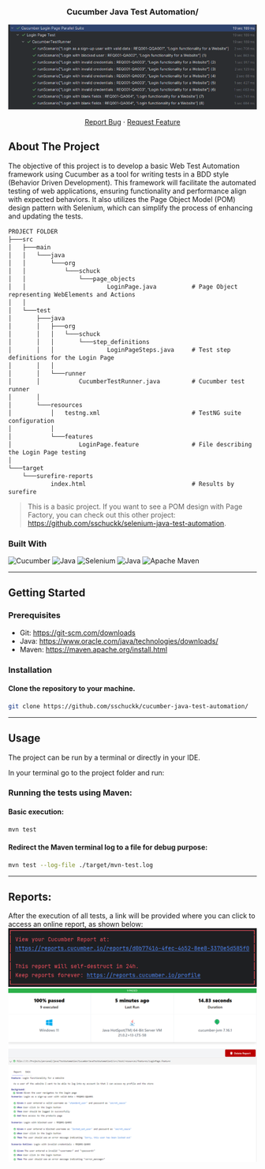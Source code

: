 <!-- PROJECT LOGO -->
<div align="center">
  <h3 align="center">Cucumber Java Test Automation/</h3>
  <img src="images/cucumberTestResult.png" alt="cucumber-java-test-automation/">
  <p>
    <a href="https://github.com/sschuckk/cucumber-java-test-automation//issues">Report Bug</a>
    ·
    <a href="https://github.com/sschuckk/cucumber-java-test-automation/">Request Feature</a>
  </p>
</div>

<!-- ABOUT THE PROJECT -->
## About The Project

The objective of this project is to develop a basic Web Test Automation framework using Cucumber as a tool for writing tests in a BDD style (Behavior Driven Development).
This framework will facilitate the automated testing of web applications, ensuring functionality and performance align with expected behaviors.
It also utilizes the Page Object Model (POM) design pattern with Selenium, which can simplify the process of enhancing and updating the tests.


```
PROJECT FOLDER
├───src
│   ├───main
│   │   └───java
│   │       └───org
│   │           └───schuck
│   │               └───page_objects
│   │                       LoginPage.java          # Page Object representing WebElements and Actions
│   │
│   └───test
│       ├───java
│       │   ├───org
│       │   │   └───schuck
│       │   │       └───step_definitions
│       │   │               LoginPageSteps.java     # Test step definitions for the Login Page
│       │   │
│       │   └───runner
│       │           CucumberTestRunner.java         # Cucumber test runner
│       │
│       └───resources
│           │   testng.xml                          # TestNG suite configuration
│           │
│           └───features
│                   LoginPage.feature               # File describing the Login Page testing
│
└───target
    └───surefire-reports
            index.html                              # Results by surefire
```


>This is a basic project. If you want to see a POM design with Page Factory, you can check out this other project: https://github.com/sschuckk/selenium-java-test-automation.


### Built With
![Cucumber](https://img.shields.io/badge/Cucumber-43B02A?style=for-the-badge&logo=cucumber&logoColor=white)
![Java](https://img.shields.io/badge/Java_21-ED8B00?style=for-the-badge&logo=openjdk&logoColor=white)
![Selenium](https://img.shields.io/badge/-selenium_4-%43B02A?style=for-the-badge&logo=selenium&logoColor=white)
![Java](https://img.shields.io/badge/TestNG-%23734F96.svg?style=for-the-badge&logo=openjdk&logoColor=white)
![Apache Maven](https://img.shields.io/badge/Apache%20Maven-C71A36?style=for-the-badge&logo=Apache%20Maven&logoColor=white)


---

<!-- GETTING STARTED -->
## Getting Started

### Prerequisites

* Git: https://git-scm.com/downloads
* Java: https://www.oracle.com/java/technologies/downloads/
* Maven: https://maven.apache.org/install.html

### Installation

#### Clone the repository to your machine.
   ```sh
   git clone https://github.com/sschuckk/cucumber-java-test-automation/
   ```


---


<!-- USAGE EXAMPLES -->
## Usage

The project can be run by a terminal or directly in your IDE.

In your terminal go to the project folder and run:

### Running the tests using Maven:

#### Basic execution:

   ```sh
   mvn test
   ```

#### Redirect the Maven terminal log to a file for debug purpose:

   ```sh
   mvn test --log-file ./target/mvn-test.log 
   ```


---


<!-- LOGS AND REPORTS -->
## Reports:

After the execution of all tests, a link will be provided where you can click to access an online report, as shown below:
![Reports](images/cucumberTestExecutionReport.png)
![Reports](images/cucumberReport.png)